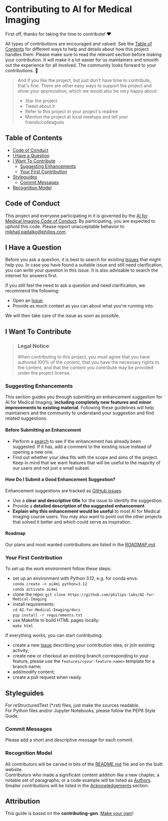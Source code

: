 # Contributing to AI for Medical Imaging

First off, thanks for taking the time to contribute! ❤️

All types of contributions are encouraged and valued. See the [Table of Contents](#table-of-contents) for different ways to help and details about how this project handles them. Please make sure to read the relevant section before making your contribution. It will make it a lot easier for us maintainers and smooth out the experience for all involved. The community looks forward to your contributions. 🎉

> And if you like the project, but just don't have time to contribute, that's fine. There are other easy ways to support the project and show your appreciation, which we would also be very happy about:
> - Star the project
> - Tweet about it
> - Refer to this project in your project's readme
> - Mention the project at local meetups and tell your friends/colleagues

## Table of Contents

- [Code of Conduct](#code-of-conduct)
- [I Have a Question](#i-have-a-question)
- [I Want To Contribute](#i-want-to-contribute)
  - [Suggesting Enhancements](#suggesting-enhancements)
  - [Your First Contribution](#your-first-contribution)
- [Styleguides](#styleguides)
  - [Commit Messages](#commit-messages)
- [Recognition Model](#recognition-model)

## Code of Conduct

This project and everyone participating in it is governed by the
[AI for Medical Imaging Code of Conduct](https://github.com/philips-labs/AI-for-Medical-Imaging/blob/main/CODE_OF_CONDUCT.md).
By participating, you are expected to uphold this code. Please report unacceptable behavior
to <mikhail.padalko@philips.com>.


## I Have a Question

Before you ask a question, it is best to search for existing [Issues](https://github.com/philips-labs/AI-for-Medical-Imaging/issues) that might help you. In case you have found a suitable issue and still need clarification, you can write your question in this issue. It is also advisable to search the internet for answers first.

If you still feel the need to ask a question and need clarification, we recommend the following:

- Open an [Issue](https://github.com/philips-labs/AI-for-Medical-Imaging/issues/new).
- Provide as much context as you can about what you're running into.

We will then take care of the issue as soon as possible.

## I Want To Contribute

> ### Legal Notice
> When contributing to this project, you must agree that you have authored 100% of the content, that you have the necessary rights to the content, and that the content you contribute may be provided under the project license.

### Suggesting Enhancements

This section guides you through submitting an enhancement suggestion for AI for Medical Imaging, **including completely new features and minor improvements to existing material**. Following these guidelines will help maintainers and the community to understand your suggestion and find related suggestions.

#### Before Submitting an Enhancement

- Perform a [search](https://github.com/philips-labs/AI-for-Medical-Imaging/issues) to see if the enhancement has already been suggested. If it has, add a comment to the existing issue instead of opening a new one.
- Find out whether your idea fits with the scope and aims of the project. Keep in mind that we want features that will be useful to the majority of our users and not just a small subset.

#### How Do I Submit a Good Enhancement Suggestion?

Enhancement suggestions are tracked as [GitHub issues](https://github.com/philips-labs/AI-for-Medical-Imaging/issues).

- Use a **clear and descriptive title** for the issue to identify the suggestion.
- Provide a **detailed description of the suggested enhancement**.
- **Explain why this enhancement would be useful** to most AI for Medical Imaging course users. You may also want to point out the other projects that solved it better and which could serve as inspiration.

#### Roadmap

Our plans and most wanted contributions are listed in the
[ROADMAP.md](https://github.com/philips-labs/AI-for-Medical-Imaging/blob/main/ROADMAP.md).  

### Your First Contribution

To set up the work environment follow these steps:
- set up an environment with Python 3.12, e.g. for conda envs:  
```conda create -n ai4mi python=3.12```  
```conda activate ai4mi```
- clone the repo:
```git clone https://github.com/philips-labs/AI-for-Medical-Imaging```
- install requirements:  
```cd AI-for-Medical-Imaging/docs```  
```pip install -r requirements.txt```
- use Makefile to build HTML pages locally:  
```make html```

If everything works, you can start contributing:
- create a new [Issue](https://github.com/philips-labs/AI-for-Medical-Imaging/issues) describing your contribution idea,
or join existing activity;
- create new or checkout an existing branch corresponding to your feature, please use the `features/<your-feature-name>` template for a branch name; 
- add/modify content;
- create a pull request when ready.

## Styleguides

For reStructuredText (*.rst) files, just make the sources readable.  
For Python files and/or Jupyter Notebooks, please follow the PEP8 Style Guide.

### Commit Messages

Please add a short and descriptive message for each commit. 

### Recognition Model

All contributors will be carved in bits of the
[README.md](https://github.com/philips-labs/AI-for-Medical-Imaging?tab=readme-ov-file#ai-for-medical-imaging-course)
file and on the built website.  
Contributors who made a significant content addition like a new chapter, a notable set of paragraphs, or a code example will be listed as [Authors](https://github.com/philips-labs/AI-for-Medical-Imaging?tab=readme-ov-file#authors).  
Smaller contributions will be listed in the [Acknowledgements](https://github.com/philips-labs/AI-for-Medical-Imaging?tab=readme-ov-file#acknowledgments) section. 

## Attribution
This guide is based on the **contributing-gen**. [Make your own](https://github.com/bttger/contributing-gen)!
